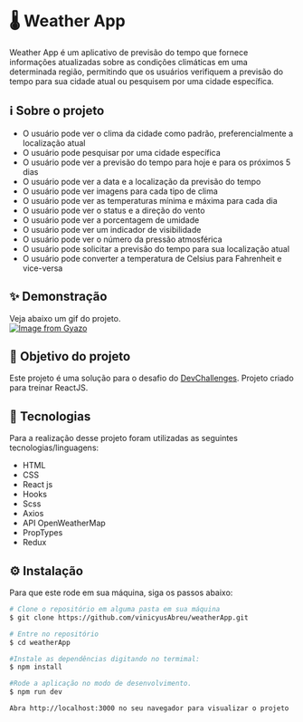 # 🌡 Weather App

Weather App é um aplicativo de previsão do tempo que fornece informações atualizadas sobre as condições climáticas em uma determinada região, permitindo que os usuários verifiquem a previsão do tempo para sua cidade atual ou pesquisem por uma cidade específica.

## ℹ Sobre o projeto

<ul>
  <li>O usuário pode ver o clima da cidade como padrão, preferencialmente a localização atual</li>
  <li>O usuário pode pesquisar por uma cidade específica</li>
  <li>O usuário pode ver a previsão do tempo para hoje e para os próximos 5 dias</li>
  <li>O usuário pode ver a data e a localização da previsão do tempo</li>
  <li>O usuário pode ver imagens para cada tipo de clima</li>
  <li>O usuário pode ver as temperaturas mínima e máxima para cada dia</li>
  <li>O usuário pode ver o status e a direção do vento</li>
  <li>O usuário pode ver a porcentagem de umidade</li>
  <li>O usuário pode ver um indicador de visibilidade</li>
  <li>O usuário pode ver o número da pressão atmosférica</li>
  <li> O usuário pode solicitar a previsão do tempo para sua localização atual</li>
  <li> O usuário pode converter a temperatura de Celsius para Fahrenheit e vice-versa</li>
</ul>

## ✨ Demonstração

Veja abaixo um gif do projeto.</br>
[![Image from Gyazo](https://i.gyazo.com/1353afd4a003863897939ff2b51e21e7.gif)](https://gyazo.com/1353afd4a003863897939ff2b51e21e7)

## 🎯 Objetivo do projeto

Este projeto é uma solução para o desafio do [DevChallenges](https://devchallenges.io/challenges/mM1UIenRhK808W8qmLWv). Projeto criado para treinar ReactJS.

## 🤖 Tecnologias

Para a realização desse projeto foram utilizadas as seguintes tecnologias/linguagens:

- HTML
- CSS
- React js
- Hooks
- Scss
- Axios
- API OpenWeatherMap
- PropTypes
- Redux

## ⚙️ Instalação

Para que este rode em sua máquina, siga os passos abaixo:

```bash
# Clone o repositório em alguma pasta em sua máquina
$ git clone https://github.com/vinicyusAbreu/weatherApp.git

# Entre no repositório
$ cd weatherApp

#Instale as dependências digitando no termimal:
$ npm install

#Rode a aplicação no modo de desenvolvimento.
$ npm run dev

Abra http://localhost:3000 no seu navegador para visualizar o projeto
```
